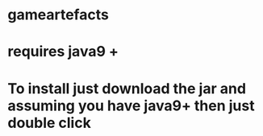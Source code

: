 # gameartefacts

# requires java9 + 

# To install just download the jar and assuming you have java9+ then just double click
